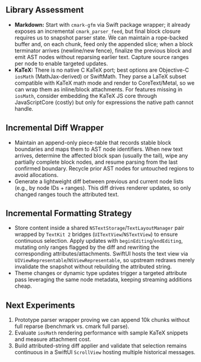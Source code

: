 ## Library Assessment
- **Markdown:** Start with `cmark-gfm` via Swift package wrapper; it already exposes an incremental `cmark_parser_feed`, but final block closure requires us to snapshot parser state. We can maintain a rope-backed buffer and, on each chunk, feed only the appended slice; when a block terminator arrives (newline/new fence), finalize the previous block and emit AST nodes without reparsing earlier text. Capture source ranges per node to enable targeted updates.
- **KaTeX:** There is no native C KaTeX port; best options are Objective-C `iosMath` (MathJax-derived) or SwiftMath. They parse a LaTeX subset compatible with KaTeX math mode and render to CoreText/Metal, so we can wrap them as inline/block attachments. For features missing in `iosMath`, consider embedding the KaTeX JS core through JavaScriptCore (costly) but only for expressions the native path cannot handle.

## Incremental Diff Wrapper
- Maintain an append-only piece-table that records stable block boundaries and maps them to AST node identifiers. When new text arrives, determine the affected block span (usually the tail), wipe any partially complete block nodes, and resume parsing from the last confirmed boundary. Recycle prior AST nodes for untouched regions to avoid allocations.
- Generate a lightweight diff between previous and current node lists (e.g., by node IDs + ranges). This diff drives renderer updates, so only changed ranges touch the attributed text.

## Incremental Formatting Strategy
- Store content inside a shared `NSTextStorage`/`TextLayoutManager` pair wrapped by `TextKit 2` bridges (`UITextView`/`NSTextView`) to ensure continuous selection. Apply updates with `beginEditing`/`endEditing`, mutating only ranges flagged by the diff and rewriting the corresponding attributes/attachments. SwiftUI hosts the text view via `UIViewRepresentable`/`NSViewRepresentable`, so upstream redraws merely invalidate the snapshot without rebuilding the attributed string.
- Theme changes or dynamic type updates trigger a targeted attribute pass leveraging the same node metadata, keeping streaming additions cheap.

## Next Experiments
1. Prototype parser wrapper proving we can append 10k chunks without full reparse (benchmark vs. cmark full parse).
2. Evaluate `iosMath` rendering performance with sample KaTeX snippets and measure attachment cost.
3. Build attributed-string diff applier and validate that selection remains continuous in a SwiftUI `ScrollView` hosting multiple historical messages.
